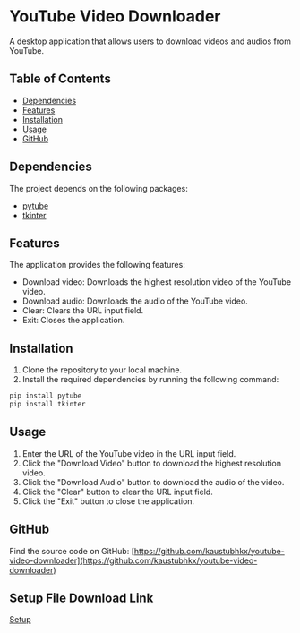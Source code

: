 # YouTube Video Downloader

A desktop application that allows users to download videos and audios from YouTube.

## Table of Contents

- [Dependencies](#dependencies)
- [Features](#features)
- [Installation](#installation)
- [Usage](#usage)
- [GitHub](#github)

## Dependencies

The project depends on the following packages:

- [pytube](https://github.com/pytube/pytube)
- [tkinter](https://docs.python.org/3/library/tkinter.html)

## Features

The application provides the following features:

- Download video: Downloads the highest resolution video of the YouTube video.
- Download audio: Downloads the audio of the YouTube video.
- Clear: Clears the URL input field.
- Exit: Closes the application.

## Installation

1. Clone the repository to your local machine.
2. Install the required dependencies by running the following command:


```bash
pip install pytube
pip install tkinter
```


## Usage

1. Enter the URL of the YouTube video in the URL input field.
2. Click the "Download Video" button to download the highest resolution video.
3. Click the "Download Audio" button to download the audio of the video.
4. Click the "Clear" button to clear the URL input field.
5. Click the "Exit" button to close the application.

## GitHub

Find the source code on GitHub: [https://github.com/kaustubhkx/youtube-video-downloader](https://github.com/kaustubhkx/youtube-video-downloader)

## Setup File Download Link

<a href="https://drive.google.com/file/d/14qrgVXaktUqA-Q8wly00AGzN-mDY7atK/view?usp=sharing" target="_blank">Setup</a>
